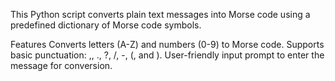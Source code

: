 This Python script converts plain text messages into Morse code using a predefined dictionary of Morse code symbols.

Features
Converts letters (A-Z) and numbers (0-9) to Morse code.
Supports basic punctuation: ,, ., ?, /, -, (, and ).
User-friendly input prompt to enter the message for conversion.
